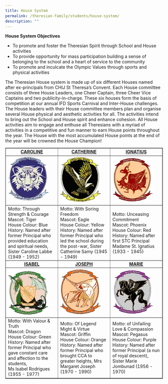 ```yaml
---
title: House System
permalink: /theresian-family/students/house-system/
description: ""
---
```

<p><strong>House System Objectives</strong></p>
<ul>
<li>To promote and foster the Theresian Spirit through School and House activities</li>
<li>To provide opportunity for mass participation building a sense of belonging to the school and a heart of service to the community</li>
<li>To promote and inculcate the Olympic Values through sports and physical activities</li>
</ul>
<p>The Theresian House system is made up of six different Houses named after ex-principals from CHIJ St Theresa&rsquo;s Convent.&nbsp;Each House committee consists of three House Leaders, one Cheer Captain, three Cheer Vice Captains and two publicity-in-charge. These six houses form the basis of competition at our annual IFD Sports Carnival and Inter-House challenges. The House leaders with their House committee members plan and organise several House physical and aesthetic activities for all. The activities intend to bring out the School and House spirit and enhance cohesion. All House activities aim to engage and enthuse all Theresians with a myriad of activities in a competitive and fun manner to earn House points throughout the year. The House with the most accumulated House points at the end of the year will be crowned the House Champion!</p>
<table style="border-collapse: collapse; width: 100%;" border="1">
<tbody>
<tr>
<td style="width: 33.3333%; text-align: center;"><strong><u>CAROLINE</u></strong></td>
<td style="width: 33.3333%; text-align: center;"><strong><u>CATHERINE</u></strong></td>
<td style="width: 33.3333%; text-align: center;"><strong><u>IGNATIUS</u></strong></td>
</tr>
<tr>
<td style="width: 33.3333%;"><img style="width: 85%;" src="/images/hs1.jpg"></td>
<td style="width: 33.3333%;"><img style="width: 85%;" src="/images/hs2.jpg"></td>
<td style="width: 33.3333%;"><img style="width: 85%;" src="/images/hs3.jpg"></td>
</tr>
<tr>
<td style="width: 33.3333%;">Motto: Through Strength &amp; Courage<br />Mascot: Tiger<br />House Colour: Blue<br />
<div>History: Named after former Principal who provided education and spiritual needs, Sister Caroline Labbe (1949 - 1952)&nbsp;</div>
</td>
<td style="width: 33.3333%;">Motto: With Soring Freedom<br />Mascot: Eagle<br />House Colour: Yellow<br />History: Named after former Principal who led the school during the post-war, Sister Catherine Samy (1945 - 1949)&nbsp;</td>
<td style="width: 33.3333%;">
<p>Motto: Unceasing Commitment<br />Mascot: Phoenix<br />House Colour: Red<br />History: Named after first STC Principal Madame St. Ignatius (1933 - 1945)&nbsp;</p>
</td>
</tr>
<tr>
<td style="width: 33.3333%; text-align: center;"><strong><u>ISABEL</u></strong></td>
<td style="width: 33.3333%; text-align: center;"><strong><u>JOSEPH</u></strong></td>
<td style="width: 33.3333%; text-align: center;"><strong><u>MARIE</u></strong></td>
</tr>
<tr>
<td style="width: 33.3333%;"><img style="width: 85%;" src="/images/hs4.jpg"></td>
<td style="width: 33.3333%;"><img style="width: 85%;" src="/images/hs5.jpg"></td>
<td style="width: 33.3333%;"><img style="width: 85%;" src="/images/hs6.jpg"></td>
</tr>
<tr>
<td style="width: 33.3333%;">Motto: With Valour &amp; Truth<br />Mascot: Dragon<br />House Colour: Green<br />
<div>History: Named after former Principal who gave constant care and affection to the students,&nbsp;</div>
<div>Ms Isabel Rodrigues (1955 - 1977)</div>
</td>
<td style="width: 33.3333%;">Motto: Of Legend Might &amp; Virtue<br />Mascot: Griffin<br />House Colour: Orange<br />History: Named after former Principal who brought CCA to greater heights, Mrs Margaret Joseph (1970 - 1990)&nbsp;</td>
<td style="width: 33.3333%;">Motto: of Unfailing Love &amp; Compassion<br />Mascot: Pegasus<br />House Colour: Purple<br />History: Named after former Principal (a nun of royal descent), Sister Marie Jombunad (1956 - 1970)</td>
</tr>
</tbody>
</table>